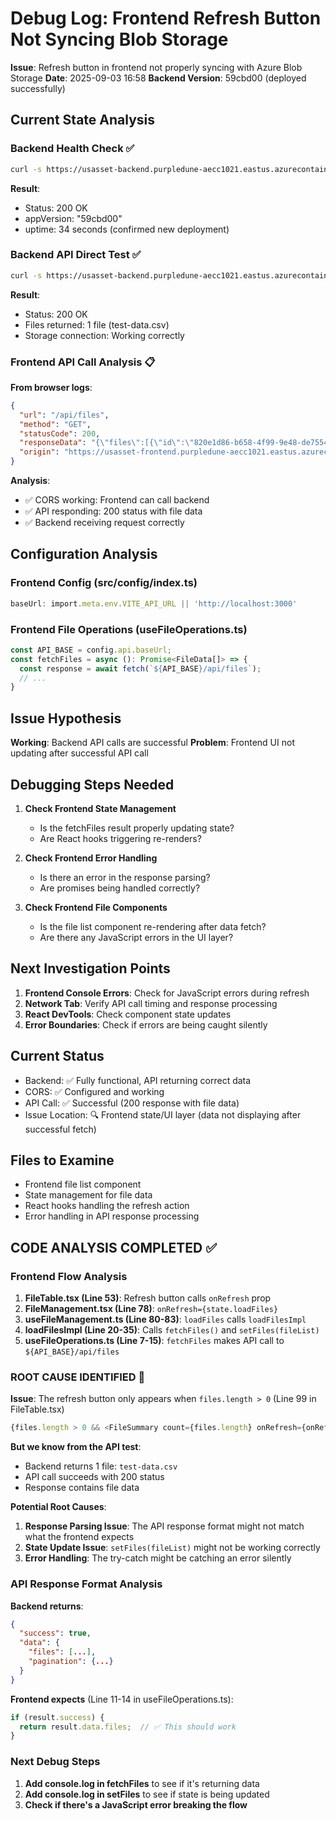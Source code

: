 # Debug Log: Frontend Refresh Button Not Syncing Blob Storage

**Issue**: Refresh button in frontend not properly syncing with Azure Blob Storage
**Date**: 2025-09-03 16:58
**Backend Version**: 59cbd00 (deployed successfully)

## Current State Analysis

### Backend Health Check ✅
```bash
curl -s https://usasset-backend.purpledune-aecc1021.eastus.azurecontainerapps.io/health
```
**Result**: 
- Status: 200 OK
- appVersion: "59cbd00" 
- uptime: 34 seconds (confirmed new deployment)

### Backend API Direct Test ✅
```bash
curl -s https://usasset-backend.purpledune-aecc1021.eastus.azurecontainerapps.io/api/files
```
**Result**:
- Status: 200 OK
- Files returned: 1 file (test-data.csv)
- Storage connection: Working correctly

### Frontend API Call Analysis 📋
**From browser logs**:
```json
{
  "url": "/api/files",
  "method": "GET", 
  "statusCode": 200,
  "responseData": "{\"files\":[{\"id\":\"820e1d86-b658-4f99-9e48-de7554f70b74\",\"filename\":\"1756877410731-test-data.csv\"...}]",
  "origin": "https://usasset-frontend.purpledune-aecc1021.eastus.azurecontainerapps.io"
}
```

**Analysis**:
- ✅ CORS working: Frontend can call backend
- ✅ API responding: 200 status with file data
- ✅ Backend receiving request correctly

## Configuration Analysis

### Frontend Config (src/config/index.ts)
```typescript
baseUrl: import.meta.env.VITE_API_URL || 'http://localhost:3000'
```

### Frontend File Operations (useFileOperations.ts)
```typescript
const API_BASE = config.api.baseUrl;
const fetchFiles = async (): Promise<FileData[]> => {
  const response = await fetch(`${API_BASE}/api/files`);
  // ...
}
```

## Issue Hypothesis

**Working**: Backend API calls are successful
**Problem**: Frontend UI not updating after successful API call

## Debugging Steps Needed

1. **Check Frontend State Management**
   - Is the fetchFiles result properly updating state?
   - Are React hooks triggering re-renders?

2. **Check Frontend Error Handling** 
   - Is there an error in the response parsing?
   - Are promises being handled correctly?

3. **Check Frontend File Components**
   - Is the file list component re-rendering after data fetch?
   - Are there any JavaScript errors in the UI layer?

## Next Investigation Points

1. **Frontend Console Errors**: Check for JavaScript errors during refresh
2. **Network Tab**: Verify API call timing and response processing  
3. **React DevTools**: Check component state updates
4. **Error Boundaries**: Check if errors are being caught silently

## Current Status
- Backend: ✅ Fully functional, API returning correct data
- CORS: ✅ Configured and working
- API Call: ✅ Successful (200 response with file data)
- Issue Location: 🔍 Frontend state/UI layer (data not displaying after successful fetch)

## Files to Examine
- Frontend file list component
- State management for file data
- React hooks handling the refresh action
- Error handling in API response processing

## CODE ANALYSIS COMPLETED ✅

### Frontend Flow Analysis
1. **FileTable.tsx (Line 53)**: Refresh button calls `onRefresh` prop
2. **FileManagement.tsx (Line 78)**: `onRefresh={state.loadFiles}` 
3. **useFileManagement.ts (Line 80-83)**: `loadFiles` calls `loadFilesImpl`
4. **loadFilesImpl (Line 20-35)**: Calls `fetchFiles()` and `setFiles(fileList)`
5. **useFileOperations.ts (Line 7-15)**: `fetchFiles` makes API call to `${API_BASE}/api/files`

### ROOT CAUSE IDENTIFIED 🎯

**Issue**: The refresh button only appears when `files.length > 0` (Line 99 in FileTable.tsx)

```typescript
{files.length > 0 && <FileSummary count={files.length} onRefresh={onRefresh} />}
```

**But we know from the API test**:
- Backend returns 1 file: `test-data.csv`
- API call succeeds with 200 status
- Response contains file data

**Potential Root Causes**:

1. **Response Parsing Issue**: The API response format might not match what the frontend expects
2. **State Update Issue**: `setFiles(fileList)` might not be working correctly
3. **Error Handling**: The try-catch might be catching an error silently

### API Response Format Analysis
**Backend returns**:
```json
{
  "success": true,
  "data": {
    "files": [...],
    "pagination": {...}
  }
}
```

**Frontend expects** (Line 11-14 in useFileOperations.ts):
```typescript
if (result.success) {
  return result.data.files;  // ✅ This should work
}
```

### Next Debug Steps
1. **Add console.log in fetchFiles** to see if it's returning data
2. **Add console.log in setFiles** to see if state is being updated
3. **Check if there's a JavaScript error breaking the flow**
